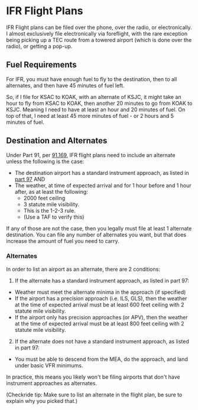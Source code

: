 # IFR Flight Plans

IFR Flight plans can be filed over the phone, over the radio, or electronically. I almost exclusively file electronically via foreflight, with the rare exception being picking up a TEC route from a towered airport (which is done over the radio), or getting a pop-up.

## Fuel Requirements

For IFR, you must have enough fuel to fly to the destination, then to all alternates, and then have 45 minutes of fuel left.

So, if I file for KSAC to KOAK, with an alternate of KSJC, it might take an hour to fly from KSAC to KOAK, then another 20 minutes to go from KOAK to KSJC. Meaning I need to have at least an hour and 20 minutes of fuel. On top of that, I need at least 45 more minutes of fuel - or 2 hours and 5 minutes of fuel.

## Destination and Alternates

Under Part 91, per [91.169](https://www.ecfr.gov/current/title-14/chapter-I/subchapter-F/part-91/subpart-B/subject-group-ECFRef6e8c57f580cfd/section-91.169), IFR flight plans need to include an alternate unless the following is the case:

- The destination airport has a standard instrument approach, as listed in [part 97](https://www.ecfr.gov/current/title-14/part-97) AND
- The weather, at time of expected arrival and for 1 hour before and 1 hour after, as at least the following:
  - 2000 feet ceiling
  - 3 statute mile visibility.
  - This is the 1-2-3 rule.
  - (Use a TAF to verify this)

If any of those are not the case, then you legally must file at least 1 alternate destination. You can file any number of alternates you want, but that does increase the amount of fuel you need to carry.

### Alternates

In order to list an airport as an alternate, there are 2 conditions:

1. If the alternate has a standard instrument approach, as listed in part 97:
  - Weather must meet the alternate minima in the approach (if specified)
  - If the airport has a precision approach (i.e. ILS, GLS), then the weather at the time of expected arrival must be at least 600 feet ceiling with 2 statute mile visibility.
  - If the airport only has precision approaches (or APV), then the weather at the time of expected arrival must be at least 800 feet ceiling with 2 statute mile visibility.
2. If the alternate does not have a standard instrument approach, as listed in part 97:
  - You must be able to descend from the MEA, do the approach, and land under basic VFR minimums.

In practice, this means you likely won't be filing airports that don't have instrument approaches as alternates.

(Checkride tip: Make sure to list an alternate in the flight plan, be sure to explain why you picked that.)
